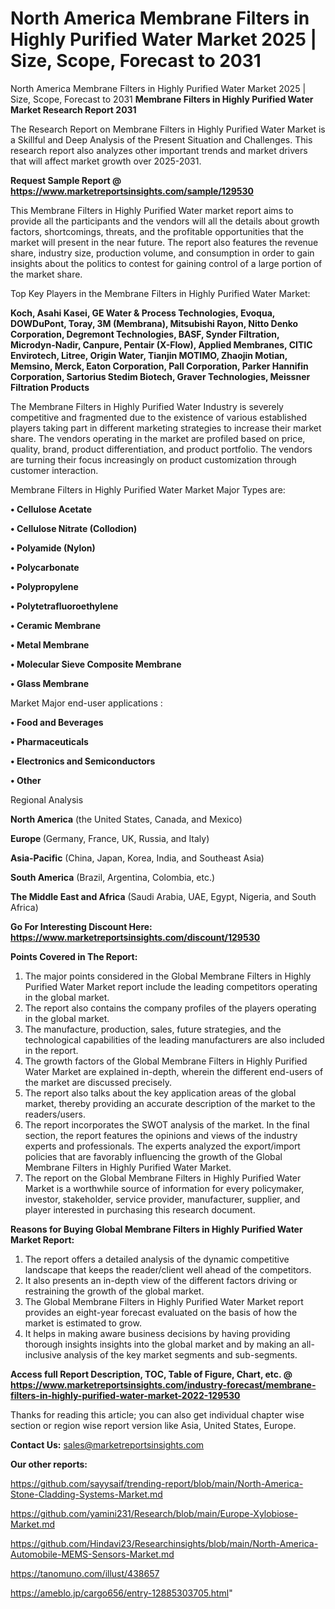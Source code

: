 # North America Membrane Filters in Highly Purified Water Market 2025 | Size, Scope, Forecast to 2031
 North America Membrane Filters in Highly Purified Water Market 2025 | Size, Scope, Forecast to 2031
<strong>Membrane Filters in Highly Purified Water Market Research Report 2031</strong>

The Research Report on Membrane Filters in Highly Purified Water Market is a Skillful and Deep Analysis of the Present Situation and Challenges. This research report also analyzes other important trends and market drivers that will affect market growth over 2025-2031.

<strong>Request Sample Report @ <a href=https://www.marketreportsinsights.com/sample/129530>https://www.marketreportsinsights.com/sample/129530</a></strong>

This Membrane Filters in Highly Purified Water market report aims to provide all the participants and the vendors will all the details about growth factors, shortcomings, threats, and the profitable opportunities that the market will present in the near future. The report also features the revenue share, industry size, production volume, and consumption in order to gain insights about the politics to contest for gaining control of a large portion of the market share.

Top Key Players in the Membrane Filters in Highly Purified Water Market:

<strong>Koch, Asahi Kasei, GE Water & Process Technologies, Evoqua, DOWDuPont, Toray, 3M (Membrana), Mitsubishi Rayon, Nitto Denko Corporation, Degremont Technologies, BASF, Synder Filtration, Microdyn-Nadir, Canpure, Pentair (X-Flow), Applied Membranes, CITIC Envirotech, Litree, Origin Water, Tianjin MOTIMO, Zhaojin Motian, Memsino, Merck, Eaton Corporation, Pall Corporation, Parker Hannifin Corporation, Sartorius Stedim Biotech, Graver Technologies, Meissner Filtration Products</strong>

The Membrane Filters in Highly Purified Water Industry is severely competitive and fragmented due to the existence of various established players taking part in different marketing strategies to increase their market share. The vendors operating in the market are profiled based on price, quality, brand, product differentiation, and product portfolio. The vendors are turning their focus increasingly on product customization through customer interaction.

Membrane Filters in Highly Purified Water Market Major Types are:

<strong>• Cellulose Acetate

• Cellulose Nitrate (Collodion)

• Polyamide (Nylon)

• Polycarbonate

• Polypropylene

• Polytetrafluoroethylene

• Ceramic Membrane

• Metal Membrane

• Molecular Sieve Composite Membrane

• Glass Membrane</strong>

Market Major end-user applications :

<strong>• Food and Beverages

• Pharmaceuticals

• Electronics and Semiconductors

• Other</strong>

Regional Analysis

</u><strong><b>North America</b></strong> (the United States, Canada, and Mexico)

<strong><b>Europe </b></strong>(Germany, France, UK, Russia, and Italy)

<strong><b>Asia-Pacific</b></strong> (China, Japan, Korea, India, and Southeast Asia)

<strong><b>South America</b></strong> (Brazil, Argentina, Colombia, etc.)

<strong><b>The Middle East and Africa</b></strong> (Saudi Arabia, UAE, Egypt, Nigeria, and South Africa)

<strong>Go For Interesting Discount Here: <a href=https://www.marketreportsinsights.com/discount/129530>https://www.marketreportsinsights.com/discount/129530</a></strong>

<strong>Points Covered in The Report:</strong>
<ol>
  <li>The major points considered in the Global Membrane Filters in Highly Purified Water Market report include the leading competitors operating in the global market.</li>
  <li>The report also contains the company profiles of the players operating in the global market.</li>
  <li>The manufacture, production, sales, future strategies, and the technological capabilities of the leading manufacturers are also included in the report.</li>
  <li>The growth factors of the Global Membrane Filters in Highly Purified Water Market are explained in-depth, wherein the different end-users of the market are discussed precisely.</li>
  <li>The report also talks about the key application areas of the global market, thereby providing an accurate description of the market to the readers/users.</li>
  <li>The report incorporates the SWOT analysis of the market. In the final section, the report features the opinions and views of the industry experts and professionals. The experts analyzed the export/import policies that are favorably influencing the growth of the Global Membrane Filters in Highly Purified Water Market.</li>
  <li>The report on the Global Membrane Filters in Highly Purified Water Market is a worthwhile source of information for every policymaker, investor, stakeholder, service provider, manufacturer, supplier, and player interested in purchasing this research document.</li>
</ol>
<strong>Reasons for Buying Global Membrane Filters in Highly Purified Water Market Report:</strong>

<ol>
  <li>The report offers a detailed analysis of the dynamic competitive landscape that keeps the reader/client well ahead of the competitors.</li>
  <li>It also presents an in-depth view of the different factors driving or restraining the growth of the global market.</li>
  <li>The Global Membrane Filters in Highly Purified Water Market report provides an eight-year forecast evaluated on the basis of how the market is estimated to grow.</li>
  <li>It helps in making aware business decisions by having providing thorough insights insights into the global market and by making an all-inclusive analysis of the key market segments and sub-segments.</li>
</ol>
<strong>Access full Report Description, TOC, Table of Figure, Chart, etc. @ <a href=https://www.marketreportsinsights.com/industry-forecast/membrane-filters-in-highly-purified-water-market-2022-129530>https://www.marketreportsinsights.com/industry-forecast/membrane-filters-in-highly-purified-water-market-2022-129530</a></strong>


Thanks for reading this article; you can also get individual chapter wise section or region wise report version like Asia, United States, Europe.

<strong>Contact Us:</strong>
sales@marketreportsinsights.com

<strong>Our other reports:</strong>

<a href=https://github.com/sayysaif/trending-report/blob/main/North-America-Stone-Cladding-Systems-Market.md>https://github.com/sayysaif/trending-report/blob/main/North-America-Stone-Cladding-Systems-Market.md</a>

<a href=https://github.com/yamini231/Research/blob/main/Europe-Xylobiose-Market.md>https://github.com/yamini231/Research/blob/main/Europe-Xylobiose-Market.md</a>

<a href=https://github.com/Hindavi23/Researchinsights/blob/main/North-America-Automobile-MEMS-Sensors-Market.md>https://github.com/Hindavi23/Researchinsights/blob/main/North-America-Automobile-MEMS-Sensors-Market.md</a>

<a href=https://tanomuno.com/illust/438657>https://tanomuno.com/illust/438657</a>

<a href=https://ameblo.jp/cargo656/entry-12885303705.html>https://ameblo.jp/cargo656/entry-12885303705.html</a>"
